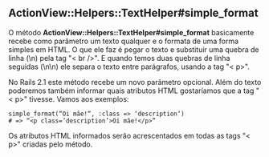 ## ActionView::Helpers::TextHelper#simple\_format

O método **ActionView::Helpers::TextHelper#simple_format** basicamente recebe como parâmetro um texto qualquer e o formata de uma forma simples em HTML. O que ele faz é pegar o texto e substituir uma quebra de linha (\n) pela tag "< br />". E quando temos duas quebras de linha seguidas (\n\n) ele separa o texto entre parágrafos, usando a tag "< p>".

No Rails 2.1 este método recebe um novo parâmetro opcional. Além do texto poderemos também informar quais atributos HTML gostaríamos que a tag "< p>" tivesse. Vamos aos exemplos:

	simple_format(“Oi mãe!“, :class => ‘description‘)
	# => “<p class=’description’>Oi mãe!</p>”

Os atributos HTML informados serão acrescentados em todas as tags "< p>" criadas pelo método.